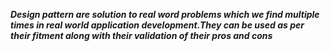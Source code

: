 ***Design pattern are solution to real word problems which we find multiple times in real world application development.They can be used as per their fitment along with their validation of their 
pros and cons***

